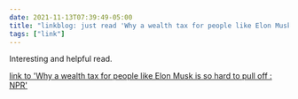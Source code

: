 ```yaml
---
date: 2021-11-13T07:39:49-05:00
title: "linkblog: just read 'Why a wealth tax for people like Elon Musk is so hard to pull off : NPR'"
tags: ["link"]
---
```

Interesting and helpful read.
 
[link to 'Why a wealth tax for people like Elon Musk is so hard to pull off : NPR'](https://www.npr.org/2021/11/13/1054711913/progressives-wealth-tax-super-rich-elon-musk-jeff-bezos)
